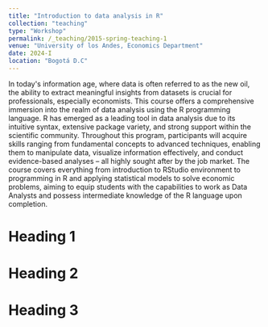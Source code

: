 ```yaml
---
title: "Introduction to data analysis in R"
collection: "teaching"
type: "Workshop"
permalink: /_teaching/2015-spring-teaching-1
venue: "University of los Andes, Economics Department"
date: 2024-I
location: "Bogotá D.C"
---
```

In today's information age, where data is often referred to as the new oil, the ability to extract meaningful insights from datasets is crucial for professionals, especially economists. This course offers a comprehensive immersion into the realm of data analysis using the R programming language. R has emerged as a leading tool in data analysis due to its intuitive syntax, extensive package variety, and strong support within the scientific community. Throughout this program, participants will acquire skills ranging from fundamental concepts to advanced techniques, enabling them to manipulate data, visualize information effectively, and conduct evidence-based analyses – all highly sought after by the job market. The course covers everything from introduction to RStudio environment to programming in R and applying statistical models to solve economic problems, aiming to equip students with the capabilities to work as Data Analysts and possess intermediate knowledge of the R language upon completion.

Heading 1
======

Heading 2
======

Heading 3
======
